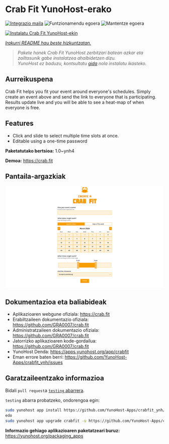 <!--
Ohart ongi: README hau automatikoki sortu da <https://github.com/YunoHost/apps/tree/master/tools/readme_generator>ri esker
EZ editatu eskuz.
-->

# Crab Fit YunoHost-erako

[![Integrazio maila](https://dash.yunohost.org/integration/crabfit.svg)](https://ci-apps.yunohost.org/ci/apps/crabfit/) ![Funtzionamendu egoera](https://ci-apps.yunohost.org/ci/badges/crabfit.status.svg) ![Mantentze egoera](https://ci-apps.yunohost.org/ci/badges/crabfit.maintain.svg)

[![Instalatu Crab Fit YunoHost-ekin](https://install-app.yunohost.org/install-with-yunohost.svg)](https://install-app.yunohost.org/?app=crabfit)

*[Irakurri README hau beste hizkuntzatan.](./ALL_README.md)*

> *Pakete honek Crab Fit YunoHost zerbitzari batean azkar eta zailtasunik gabe instalatzea ahalbidetzen dizu.*  
> *YunoHost ez baduzu, kontsultatu [gida](https://yunohost.org/install) nola instalatu ikasteko.*

## Aurreikuspena

Crab Fit helps you fit your event around everyone's schedules.
Simply create an event above and send the link to everyone that is participating.
Results update live and you will be able to see a heat-map of when everyone is free.

## Features

- Click and slide to select multiple time slots at once.
- Editable using a one-time password


**Paketatutako bertsioa:** 1.0~ynh4

**Demoa:** <https://crab.fit>

## Pantaila-argazkiak

![Crab Fit(r)en pantaila-argazkia](./doc/screenshots/main.png)

## Dokumentazioa eta baliabideak

- Aplikazioaren webgune ofiziala: <https://crab.fit>
- Erabiltzaileen dokumentazio ofiziala: <https://github.com/GRA0007/crab.fit>
- Administratzaileen dokumentazio ofiziala: <https://github.com/GRA0007/crab.fit>
- Jatorrizko aplikazioaren kode-gordailua: <https://github.com/GRA0007/crab.fit>
- YunoHost Denda: <https://apps.yunohost.org/app/crabfit>
- Eman errore baten berri: <https://github.com/YunoHost-Apps/crabfit_ynh/issues>

## Garatzaileentzako informazioa

Bidali `pull request`a [`testing` abarrera](https://github.com/YunoHost-Apps/crabfit_ynh/tree/testing).

`testing` abarra probatzeko, ondorengoa egin:

```bash
sudo yunohost app install https://github.com/YunoHost-Apps/crabfit_ynh/tree/testing --debug
edo
sudo yunohost app upgrade crabfit -u https://github.com/YunoHost-Apps/crabfit_ynh/tree/testing --debug
```

**Informazio gehiago aplikazioaren paketatzeari buruz:** <https://yunohost.org/packaging_apps>
